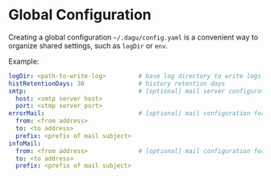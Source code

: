 # Global Configuration

Creating a global configuration `~/.dagu/config.yaml` is a convenient way to organize shared settings, such as `logDir` or `env`.

Example:

```yaml
logDir: <path-to-write-log>         # base log directory to write logs
histRetentionDays: 30               # history retention days
smtp:                               # [optional] mail server configuration to send notifications
  host: <smtp server host>
  port: <stmp server port>
errorMail:                          # [optional] mail configuration for error-level
  from: <from address>
  to: <to address>
  prefix: <prefix of mail subject>
infoMail:
  from: <from address>              # [optional] mail configuration for info-level
  to: <to address>
  prefix: <prefix of mail subject>
```